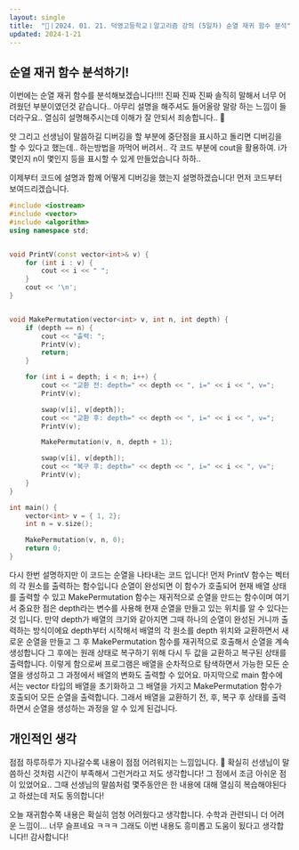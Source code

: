 ```yaml
---
layout: single
title:  "🥳ㅣ2024. 01. 21. 덕영고등학교ㅣ알고리즘 강의 (5일차) 순열 재귀 함수 분석"
updated: 2024-1-21
---
```


## 순열 재귀 함수 분석하기!

이번에는 순열 재귀 함수를 분석해보겠습니다!!!!
진짜 진짜 진짜 솔직히 말해서 너무 어려웠던 부분이였던것 같습니다.. 
아무리 설명을 해주셔도 들어올랑 말랑 하는 느낌이 들더라구요.. 열심히 설명해주시는데
이해가 잘 안되서 죄송합니다.. 🥹  

앗 그리고 선생님이 말씀하길 디버깅을 할 부분에 중단점을 표시하고 돌리면 디버깅을 할 수 있다고 했는데..
하는방법을 까먹어 버려서.. 각 코드 부분에 cout을 활용하여. i가 몇인지 n이 몇인지 등을 표시할 수 있게 만들었습니다 하하..

이제부터 코드에 설명과 함께 어떻게 디버깅을 했는지 설명하겠습니다! 먼저 코드부터 보여드리겠습니다.

```cpp
#include <iostream>
#include <vector>
#include <algorithm>
using namespace std;


void PrintV(const vector<int>& v) {
    for (int i : v) {
        cout << i << " ";
    }
    cout << '\n';
}


void MakePermutation(vector<int> v, int n, int depth) {
    if (depth == n) {
        cout << "출력: ";
        PrintV(v);
        return;
    }

    for (int i = depth; i < n; i++) {
        cout << "교환 전: depth=" << depth << ", i=" << i << ", v=";
        PrintV(v);

        swap(v[i], v[depth]);
        cout << "교환 후: depth=" << depth << ", i=" << i << ", v=";
        PrintV(v);

        MakePermutation(v, n, depth + 1);

        swap(v[i], v[depth]);
        cout << "복구 후: depth=" << depth << ", i=" << i << ", v=";
        PrintV(v);
    }
}

int main() {
    vector<int> v = { 1, 2};  
    int n = v.size();     

    MakePermutation(v, n, 0);
    return 0;
}
```
다시 한번 설명하지만 이 코드는 순열을 나타내는 코드 입니다!
먼저 PrintV 함수는 벡터의 각 원소를 출력하는 함수입니다 순열이 완성되면 이 함수가 호출되어 현재 배열 상태를 출력할 수 있고
MakePermutation 함수는 재귀적으로 순열을 만드는 함수이며 여기서 중요한 점은 depth라는 변수를 사용해 현재 순열을 만들고 있는 위치를 알 수 있다는 것 입니다. 만약 depth가 
배열의 크기와 같아지면 그때 하나의 순열이 완성된 거니까 출력하는 방식이에요 depth부터 시작해서 배열의 각 원소를 depth 위치와 교환하면서 새로운 순열을 만들고
그 후 MakePermutation 함수를 재귀적으로 호출해서 순열을 계속 생성합니다 그 후에는 원래 상태로 복구하기 위해 다시 두 값을 교환하고 복구된 상태를 출력합니다.
이렇게 함으로써 프로그램은 배열을 순차적으로 탐색하면서 가능한 모든 순열을 생성하고 그 과정에서 배열의 변화도
출력할 수 있어요. 마지막으로 main 함수에서는 vector<int> 타입의 배열을 초기화하고 그 배열을 가지고 MakePermutation 함수가 호출되어 모든 순열을 출력합니다.
그래서 배열을 교환하기 전, 후, 복구 후 상태를 출력하면서 순열을 생성하는 과정을 알 수 있게 된겁니다.

## 개인적인 생각

점점 하루하루가 지나갈수록 내용이 점점 어려워지는 느낌입니다. 🥹
확실히 선생님이 말씀하신 것처럼 시간이 부족해서 그런거라고 저도 생각합니다!
그 점에서 조금 아쉬운 점이 있었어요.. 그때 선생님의 말씀처럼 몇주동안은 한 내용에 대해
열심히 복습해야된다고 하셨는데 저도 동의합니다! 

오늘 재귀함수쪽 내용은 확실히 엄청 어려웠다고 생각합니다. 
수학과 관련되니 더 어려운 느낌이... 너무 슬프네요 ㅋㅋㅋ
그래도 이번 내용도 흥미롭고 도움이 됬다고 생각합니다!! 감사합니다!
